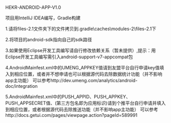 HEKR-ANDROID-APP-V1.0 

项目用IntelliJ IDEA编写，Gradle构建

1.请将files-2.1文件夹下的文件拷贝到.gradle\caches\modules-2\files-2.1下

2.将项目的android-sdk指向自己的sdk路径

3.如果使用Eclipse开发工具编写请自行修改依赖关系（暂未提供）,提示：用Eclipse开发工具编写需引入android-support-v7-appcompat包

4.AndroidMainfest.xml中的UMENG_APPKEY值请到友盟平台自行申请key值填入到相应位置，或者并不想申请也可以根据源代码去除数据统计功能（并不影响app主功能）
可以参考http://dev.umeng.com/analytics/android-doc/integration

5.AndroidMainfest.xml中的PUSH_APPID、PUSH_APPKEY、PUSH_APPSECRET值、(第三方包名即为应用标识)请到个推平台自行申请并填入到相应位置，或者根据源代码去除推送功能（并不影响app主功能）
可以参考http://docs.getui.com/pages/viewpage.action?pageId=589991
